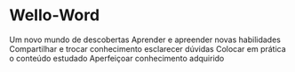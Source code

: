 # Wello-Word
Um novo mundo de descobertas 
Aprender e apreender novas habilidades
Compartilhar e trocar conhecimento esclarecer dúvidas
Colocar em prática o conteúdo estudado
Aperfeiçoar conhecimento adquirido
